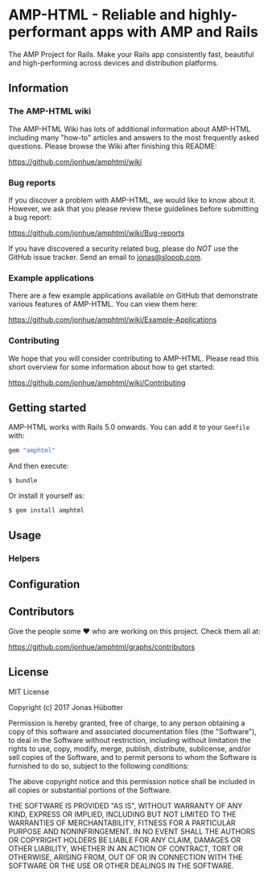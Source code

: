 # AMP-HTML - Reliable and highly-performant apps with AMP and Rails

The AMP Project for Rails. Make your Rails app consistently fast, beautiful and high-performing across devices and distribution platforms.

## Information

### The AMP-HTML wiki

The AMP-HTML Wiki has lots of additional information about AMP-HTML including many "how-to" articles and answers to the most frequently asked questions. Please browse the Wiki after finishing this README:

https://github.com/jonhue/amphtml/wiki

### Bug reports

If you discover a problem with AMP-HTML, we would like to know about it. However, we ask that you please review these guidelines before submitting a bug report:

https://github.com/jonhue/amphtml/wiki/Bug-reports

If you have discovered a security related bug, please do *NOT* use the GitHub issue tracker. Send an email to [jonas@slooob.com](jonas@slooob.com).

### Example applications

There are a few example applications available on GitHub that demonstrate various features of AMP-HTML. You can view them here:

https://github.com/jonhue/amphtml/wiki/Example-Applications

### Contributing

We hope that you will consider contributing to AMP-HTML. Please read this short overview for some information about how to get started:

https://github.com/jonhue/amphtml/wiki/Contributing

## Getting started

AMP-HTML works with Rails 5.0 onwards. You can add it to your `Gemfile` with:

```ruby
gem "amphtml"
```

And then execute:

    $ bundle

Or install it yourself as:

    $ gem install amphtml

## Usage

### Helpers

## Configuration




## Contributors

Give the people some :heart: who are working on this project. Check them all at:

https://github.com/jonhue/amphtml/graphs/contributors

## License

MIT License

Copyright (c) 2017 Jonas Hübotter

Permission is hereby granted, free of charge, to any person obtaining a copy
of this software and associated documentation files (the "Software"), to deal
in the Software without restriction, including without limitation the rights
to use, copy, modify, merge, publish, distribute, sublicense, and/or sell
copies of the Software, and to permit persons to whom the Software is
furnished to do so, subject to the following conditions:

The above copyright notice and this permission notice shall be included in all
copies or substantial portions of the Software.

THE SOFTWARE IS PROVIDED "AS IS", WITHOUT WARRANTY OF ANY KIND, EXPRESS OR
IMPLIED, INCLUDING BUT NOT LIMITED TO THE WARRANTIES OF MERCHANTABILITY,
FITNESS FOR A PARTICULAR PURPOSE AND NONINFRINGEMENT. IN NO EVENT SHALL THE
AUTHORS OR COPYRIGHT HOLDERS BE LIABLE FOR ANY CLAIM, DAMAGES OR OTHER
LIABILITY, WHETHER IN AN ACTION OF CONTRACT, TORT OR OTHERWISE, ARISING FROM,
OUT OF OR IN CONNECTION WITH THE SOFTWARE OR THE USE OR OTHER DEALINGS IN THE
SOFTWARE.
